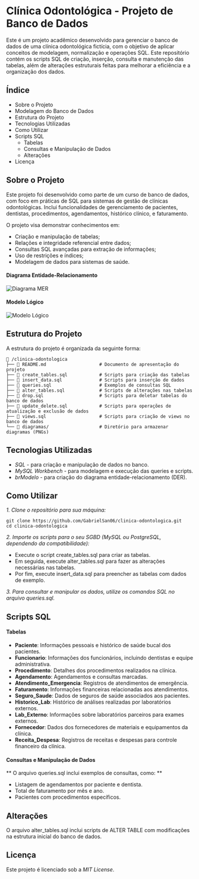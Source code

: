 # Clínica Odontológica - Projeto de Banco de Dados

Este é um projeto acadêmico desenvolvido para gerenciar o banco de dados de uma clínica odontológica fictícia, com o objetivo de aplicar conceitos de modelagem, normalização e operações SQL. Este repositório contém os scripts SQL de criação, inserção, consulta e manutenção das tabelas, além de alterações estruturais feitas para melhorar a eficiência e a organização dos dados.

## Índice
- Sobre o Projeto
- Modelagem do Banco de Dados
- Estrutura do Projeto
- Tecnologias Utilizadas
- Como Utilizar
- Scripts SQL
  - Tabelas
  - Consultas e Manipulação de Dados
  - Alterações
- Licença

## Sobre o Projeto
Este projeto foi desenvolvido como parte de um curso de banco de dados, com foco em práticas de SQL para sistemas de gestão de clínicas odontológicas. Inclui funcionalidades de gerenciamento de pacientes, dentistas, procedimentos, agendamentos, histórico clínico, e faturamento.

O projeto visa demonstrar conhecimentos em:

- Criação e manipulação de tabelas;
- Relações e integridade referencial entre dados;
- Consultas SQL avançadas para extração de informações;
- Uso de restrições e índices;
- Modelagem de dados para sistemas de saúde.

#### Diagrama Entidade-Relacionamento
![Diagrama MER](diagramas/modelo_conceitual.png)

#### Modelo Lógico
![Modelo Lógico](images/modelo_logico.png)

## Estrutura do Projeto
A estrutura do projeto é organizada da seguinte forma:

```
📁 /clinica-odontologica
├── 📄 README.md                    # Documento de apresentação do projeto
├── 📄 create_tables.sql            # Scripts para criação das tabelas
├── 📄 insert_data.sql              # Scripts para inserção de dados
├── 📄 queries.sql                  # Exemplos de consultas SQL
├── 📄 alter_tables.sql             # Scripts de alterações nas tabelas
├── 📄 drop.sql                     # Scripts para deletar tabelas do banco de dados
├── 📄 update_delete.sql            # Scripts para operações de atualização e exclusão de dados
├── 📄 views.sql                    # Scripts para criação de views no banco de dados
└── 📁 diagramas/                   # Diretório para armazenar diagramas (PNGs)
```

## Tecnologias Utilizadas

- *SQL* - para criação e manipulação de dados no banco.
- *MySQL Workbench* - para modelagem e execução das queries e scripts.
- *brModelo* - para criação do diagrama entidade-relacionamento (DER).

## Como Utilizar
*1. Clone o repositório para sua máquina:*

```
git clone https://github.com/GabrielSan06/clinica-odontologica.git
cd clinica-odontologica
```


*2. Importe os scripts para o seu SGBD (MySQL ou PostgreSQL, dependendo da compatibilidade):*

- Execute o script create_tables.sql para criar as tabelas.
- Em seguida, execute alter_tables.sql para fazer as alterações necessárias nas tabelas.
- Por fim, execute insert_data.sql para preencher as tabelas com dados de exemplo.

*3. Para consultar e manipular os dados, utilize os comandos SQL no arquivo queries.sql.*

## Scripts SQL

#### Tabelas
- **Paciente**: Informações pessoais e histórico de saúde bucal dos pacientes.
- **Funcionario**: Informações dos funcionários, incluindo dentistas e equipe administrativa.
- **Procedimento**: Detalhes dos procedimentos realizados na clínica.
- **Agendamento**: Agendamentos e consultas marcadas.
- **Atendimento_Emergencia**: Registros de atendimentos de emergência.
- **Faturamento**: Informações financeiras relacionadas aos atendimentos.
- **Seguro_Saude**: Dados de seguros de saúde associados aos pacientes.
- **Historico_Lab**: Histórico de análises realizadas por laboratórios externos.
- **Lab_Externo**: Informações sobre laboratórios parceiros para exames externos.
- **Fornecedor**: Dados dos fornecedores de materiais e equipamentos da clínica.
- **Receita_Despesa**: Registros de receitas e despesas para controle financeiro da clínica.


#### Consultas e Manipulação de Dados
** O arquivo queries.sql inclui exemplos de consultas, como: ** 

- Listagem de agendamentos por paciente e dentista.
- Total de faturamento por mês e ano.
- Pacientes com procedimentos específicos.

## Alterações

O arquivo alter_tables.sql inclui scripts de ALTER TABLE com modificações na estrutura inicial do banco de dados.

## Licença
Este projeto é licenciado sob a *MIT License*.
